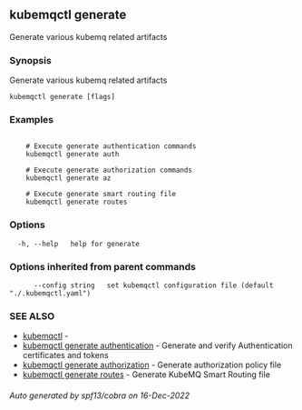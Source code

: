 ## kubemqctl generate

Generate various kubemq related artifacts

### Synopsis

Generate various kubemq related artifacts

```
kubemqctl generate [flags]
```

### Examples

```

	# Execute generate authentication commands
 	kubemqctl generate auth

	# Execute generate authorization commands
 	kubemqctl generate az

	# Execute generate smart routing file
 	kubemqctl generate routes

```

### Options

```
  -h, --help   help for generate
```

### Options inherited from parent commands

```
      --config string   set kubemqctl configuration file (default "./.kubemqctl.yaml")
```

### SEE ALSO

* [kubemqctl](kubemqctl.md)	 - 
* [kubemqctl generate authentication](kubemqctl_generate_authentication.md)	 - Generate and verify Authentication certificates and tokens
* [kubemqctl generate authorization](kubemqctl_generate_authorization.md)	 - Generate authorization policy file
* [kubemqctl generate routes](kubemqctl_generate_routes.md)	 - Generate KubeMQ Smart Routing file

###### Auto generated by spf13/cobra on 16-Dec-2022
